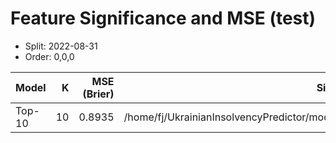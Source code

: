 # Feature Significance and MSE (test)

- Split: 2022-08-31
- Order: 0,0,0

| Model | K | MSE (Brier) | Significance CSV |
|---|---:|---:|---|
| Top-10 | 10 | 0.8935 | /home/fj/UkrainianInsolvencyPredictor/models/feature_significance_top10_20250809_234622.csv |